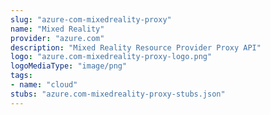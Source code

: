 ```yaml
---
slug: "azure-com-mixedreality-proxy"
name: "Mixed Reality"
provider: "azure.com"
description: "Mixed Reality Resource Provider Proxy API"
logo: "azure.com-mixedreality-proxy-logo.png"
logoMediaType: "image/png"
tags:
- name: "cloud"
stubs: "azure.com-mixedreality-proxy-stubs.json"
---
```

